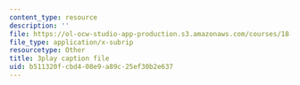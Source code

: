 ```yaml
---
content_type: resource
description: ''
file: https://ol-ocw-studio-app-production.s3.amazonaws.com/courses/18-02-multivariable-calculus-fall-2007/b511320fcbd408e9a89c25ef30b2e637_PnPIqh7Frlw.srt
file_type: application/x-subrip
resourcetype: Other
title: 3play caption file
uid: b511320f-cbd4-08e9-a89c-25ef30b2e637
---
```

